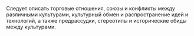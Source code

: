 Следует описать торговые отношения, союзы и конфликты между различными культурами, культурный обмен и распространение идей и технологий, а также предрассудки, стереотипы и исторические обиды между культурами.